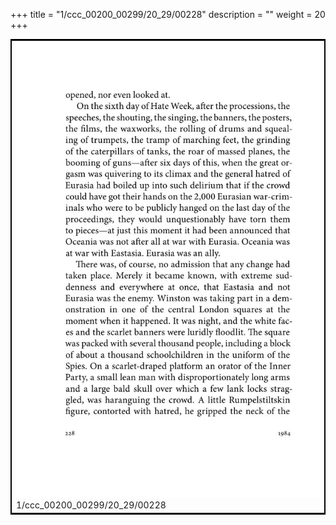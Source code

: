 +++
title = "1/ccc_00200_00299/20_29/00228"
description = ""
weight = 20
+++

<table style="border:2px solid black;max-width:800px;max-height:800px;" 
><tr><td>
<img class="center-fit-jpg"
src="/jpg_/out_jpg_1984__228.jpg">
1/ccc_00200_00299/20_29/00228
</img></td></tr></table>
